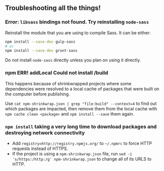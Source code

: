 ## Troubleshooting all the things!

### Error: `libsass` bindings not found. Try reinstalling `node-sass`

Reinstall the module that you are using to compile Sass. It can be either:

```sh
npm install --save-dev gulp-sass
# or
npm install --save-dev grunt-sass
```

Do not install `node-sass` directly unless you plan on using it directly.

### npm ERR! addLocal Could not install <project>/build

This happens because of shrinkwrapped projects where some dependencies were resolved to a local cache of packages that were built on the computer before publishing.

Use `cat npm-shrinkwrap.json | grep "file:build" --context=4` to find out which packages are impacted, then remove them from the local cache with `npm cache clean <package>` and `npm install --save` them again.

### `npm install` taking a very long time to download packages and destroying network connectivity

- Add `registry=http://registry.npmjs.org/` to `~/.npmrc` to force HTTP requests instead of HTTPS.
- If the project is using a `npm-shrinkwrap.json` file, run `sed -i 's/https:/http:/g' npm-shrinkwrap.json` to change all of its URLS to HTTP.
